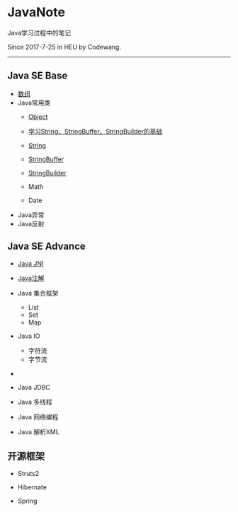 # JavaNote
Java学习过程中的笔记 

Since 2017-7-25 in HEU by Codewang.

----------------------

## Java SE Base

 - [数组](https://github.com/codeWangHub/JavaNote/blob/master/Java_SE_Base/array/java%E6%95%B0%E7%BB%84.md)
 - Java常用类
    - [Object](https://github.com/codeWangHub/JavaNote/blob/base/Java_SE_Base/commonClasses/Object/Object.md)

    - [学习String、StringBuffer、StringBuilder的基础](https://github.com/codeWangHub/JavaNote/blob/master/Java_SE_Base/commonClasses/Base/String-StringBuffer%E7%9A%84%E5%9F%BA%E7%A1%80.md)

    - [String](https://github.com/codeWangHub/JavaNote/blob/base/Java_SE_Base/commonClasses/String/String.md)

    - [StringBuffer](https://github.com/codeWangHub/JavaNote/blob/master/Java_SE_Base/commonClasses/StringBuffer/java-StringBuffer.md)

    - [StringBuilder](https://github.com/codeWangHub/JavaNote/blob/master/Java_SE_Base/commonClasses/StringBuilder/StringBuilder.md)

   - Math
   - Date
- Java异常
- Java反射

## Java SE Advance

- [Java JNI](https://github.com/codeWangHub/JavaNote/blob/master/Java_SE_Advance/jni/java_jni.md)


- [Java注解](https://github.com/codeWangHub/JavaNote/blob/master/Java_SE_Advance/annotation/java%E6%B3%A8%E8%A7%A3.md)


- Java 集合框架
  - List
  - Set
  - Map
- Java IO
  - 字符流
  - 字节流
- ​
- Java JDBC
- Java 多线程
- Java 网络编程
- Java 解析XML



## 开源框架

- Struts2

- Hibernate

- Spring

  ​












